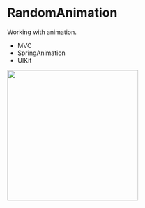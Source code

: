 # RandomAnimation

Working with animation.

* MVC
* SpringAnimation
* UIKit

<img src="https://github.com/repakuku/RandomAnimation/assets/43852158/39b5d124-f90f-4041-a85b-8e70dbea3328" width="300">
